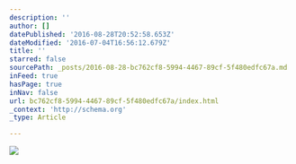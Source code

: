 ```yaml
---
description: ''
author: []
datePublished: '2016-08-28T20:52:58.653Z'
dateModified: '2016-07-04T16:56:12.679Z'
title: ''
starred: false
sourcePath: _posts/2016-08-28-bc762cf8-5994-4467-89cf-5f480edfc67a.md
inFeed: true
hasPage: true
inNav: false
url: bc762cf8-5994-4467-89cf-5f480edfc67a/index.html
_context: 'http://schema.org'
_type: Article

---
```

![](https://the-grid-user-content.s3-us-west-2.amazonaws.com/81ca1b12-9792-4395-b47e-2d2201c20232.jpg)